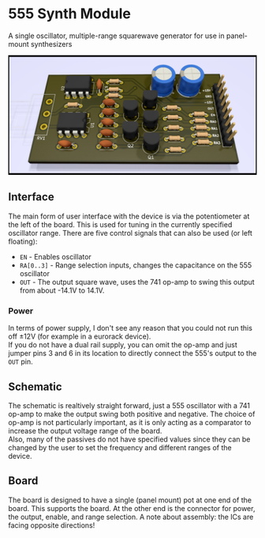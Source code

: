 # 555 Synth Module
A single oscillator, multiple-range squarewave generator for use in panel-mount synthesizers

![A picture of the oscillator board, with some cool RTX because why not?](./output/555SynthModule.png)

## Interface
The main form of user interface with the device is via the potentiometer at the left of the board. This is used for tuning in the currently specified oscillator range. There are five control signals that can also be used (or left floating):
- `EN` - Enables oscillator
- `RA[0..3]` - Range selection inputs, changes the capacitance on the 555 oscillator
- `OUT` - The output square wave, uses the 741 op-amp to swing this output from about -14.1V to 14.1V.

### Power
In terms of power supply, I don't see any reason that you could not run this off ±12V (for example in a eurorack device).   
If you do not have a dual rail supply, you can omit the op-amp and just jumper pins 3 and 6 in its location to directly connect the 555's output to the `OUT` pin.

## Schematic
The schematic is realtively straight forward, just a 555 oscillator with a 741 op-amp to make the output swing both positive and negative. The choice of op-amp is not particularly important, as it is only acting as a comparator to increase the output voltage range of the board.   
Also, many of the passives do not have specified values since they can be changed by the user to set the frequency and different ranges of the device.

## Board
The board is designed to have a single (panel mount) pot at one end of the board. This supports the board. At the other end is the connector for power, the output, enable, and range selection. A note about assembly: the ICs are facing opposite directions!
